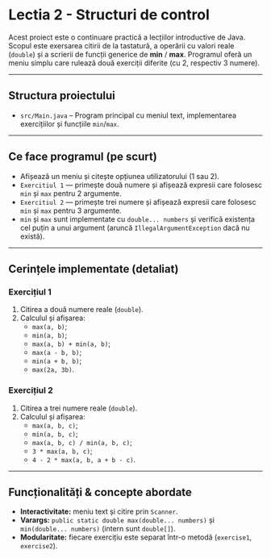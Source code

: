 # Lectia 2 - Structuri de control

Acest proiect este o continuare practică a lecțiilor introductive de Java. Scopul este exersarea citirii de la tastatură, a operării cu valori reale (`double`) și a scrierii de funcții generice de **min** / **max**. Programul oferă un meniu simplu care rulează două exerciții diferite (cu 2, respectiv 3 numere).

---

## Structura proiectului

- `src/Main.java` – Program principal cu meniul text, implementarea exercițiilor și funcțiile `min`/`max`.

---

## Ce face programul (pe scurt)

- Afișează un meniu și citește opțiunea utilizatorului (1 sau 2).
- `Exercitiul 1` — primește două numere și afișează expresii care folosesc `min` și `max` pentru 2 argumente.
- `Exercitiul 2` — primește trei numere și afișează expresii care folosesc `min` și `max` pentru 3 argumente.
- `min` și `max` sunt implementate cu `double... numbers` și verifică existența cel puțin a unui argument (aruncă `IllegalArgumentException` dacă nu există).

---

## Cerințele implementate (detaliat)

### Exercițiul 1
1. Citirea a două numere reale (`double`).
2. Calculul și afișarea:
   - `max(a, b)`;
   - `min(a, b)`;
   - `max(a, b) + min(a, b)`;
   - `max(a - b, b)`;
   - `min(a + b, b)`;
   - `max(2a, 3b)`.

### Exercițiul 2
1. Citirea a trei numere reale (`double`).
2. Calculul și afișarea:
   - `max(a, b, c)`;
   - `min(a, b, c)`;
   - `max(a, b, c) / min(a, b, c)`;
   - `3 * max(a, b, c)`;
   - `4 - 2 * max(a, b, a + b - c)`.

---

## Funcționalități & concepte abordate

- **Interactivitate:** meniu text și citire prin `Scanner`.
- **Varargs:** `public static double max(double... numbers)` și `min(double... numbers)` (intern sunt `double[]`).
- **Modularitate:** fiecare exercițiu este separat într-o metodă (`exercise1`, `exercise2`).
